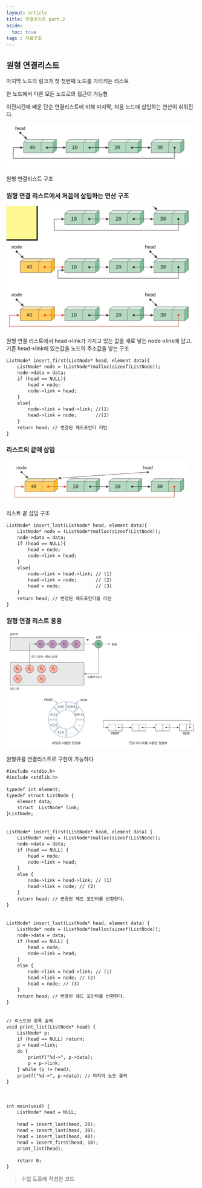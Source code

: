```yaml
---
layout: article
title: 연결리스트 part.2
aside:
  toc: true
tags : 자료구조
---
```




## 원형 연결리스트

마지막 노드의 링크가 첫 첫번째 노드를 가리키는 리스트

한 노드에서 다른 모든 노드로의 접근이 가능함

이전시간에 배운 단순 연결리스트에 비해 마지막, 처음 노드에 삽입하는 연산이 쉬워진다.

![](assets/images/img-59.png)

원형 연결리스트 구조

### 원형 연결 리스트에서 처음에 삽입하는 연산 구조

![](assets/images/img-62.png)

원형 연결 리스트에서 head->link가 가지고 있는 값을 새로 넣는 node->link에 담고. 기존 head->link에 있는값을 노드의 주소값을 넣는 구조

```
ListNode* insert_first(ListNode* head, element data){
	ListNode* node = (ListNode*)malloc(sizeof(ListNode));
    node->data = data;
    if (head == NULL){
    	head = node;
        node->link = head;
    }
    else{
    	node->link = head->link; //(1)
        head->link = node; 		 //(2)
    }
    return head; // 변경된 헤드포인터 리턴
}
```

### 리스트의 끝에 삽입

![](assets/images/img-61.png)

리스트 끝 삽입 구조

```
ListNode* insert_last(ListNode* head, element data){
	ListNode* node = (ListNode*)malloc(sizeof(ListNode));
    node->data = data;
    if (head == NULL){
    	head = node;
        node->link = head;
    }
    else{
    	node->link = head->link; // (1)
        head->link = node;		 // (2)
        head = node;			 // (3)
    }
    return head; // 변경된 헤드포인터를 리턴
}
```

### 원형 연결 리스트 응용

![](assets/images/img-60.png)

원형큐를 연결리스트로 구현이 가능하다

```
#include <stdio.h>
#include <stdlib.h>

typedef int element;
typedef struct ListNode {
	element data;
	struct  ListNode* link;
}ListNode;


ListNode* insert_first(ListNode* head, element data) {
	ListNode* node = (ListNode*)malloc(sizeof(ListNode));
	node->data = data;
	if (head == NULL) {
		head = node;
		node->link = head;
	}
	else {
		node->link = head->link; // (1)
		head->link = node; // (2)
	}
	return head; // 변경된 헤드 포인터를 반환한다.
}


ListNode* insert_last(ListNode* head, element data) {
	ListNode* node = (ListNode*)malloc(sizeof(ListNode));
	node->data = data;
	if (head == NULL) {
		head = node;
		node->link = head;
	}
	else {
		node->link = head->link; // (1)
		head->link = node; // (2)
		head = node; // (3)
	}
	return head; // 변경된 헤드 포인터를 반환한다.
}


// 리스트의 항목 출력
void print_list(ListNode* head) {
	ListNode* p;
	if (head == NULL) return;
	p = head->link;
	do {
		printf("%d->", p->data);
		p = p->link;
	} while (p != head);
	printf("%d->", p->data); // 마지막 노드 출력
}



int main(void) {
	ListNode* head = NULL;

	head = insert_last(head, 20);
	head = insert_last(head, 30);
	head = insert_last(head, 40);
	head = insert_first(head, 10);
	print_list(head);
	
	return 0;
}
```

> 수업 도중에 작성한 코드